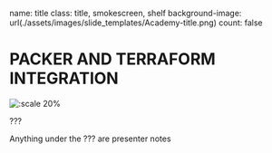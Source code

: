 name: title
class: title, smokescreen, shelf
background-image: url(./assets/images/slide_templates/Academy-title.png)
count: false

# PACKER AND TERRAFORM INTEGRATION

<!-- Image example -->
![:scale 20%](./assets/logos/HashiCorp_Enterprise_Academy_Vertical_White_RGB.png)

???

<!-- Presenter notes go here -->
Anything under the ??? are presenter notes
